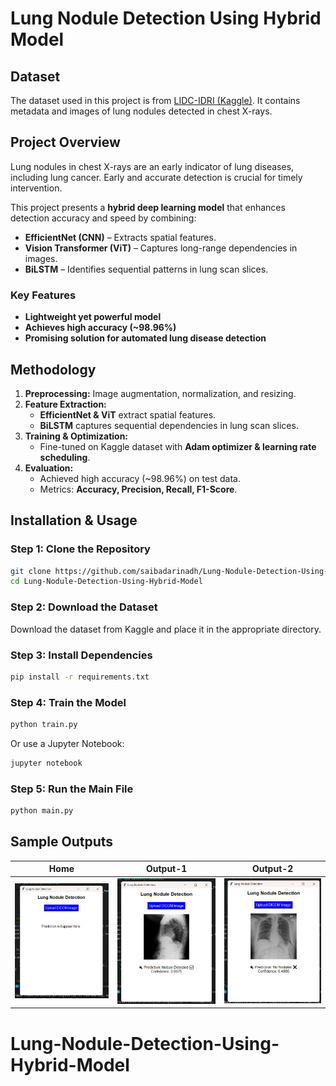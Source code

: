 # Lung Nodule Detection Using Hybrid Model

## Dataset
The dataset used in this project is from [LIDC-IDRI (Kaggle)](https://www.kaggle.com/datasets/raddar/nodules-in-chest-xrays-lidcidri/data?select=lidc_metadata.csv). It contains metadata and images of lung nodules detected in chest X-rays.

## Project Overview
Lung nodules in chest X-rays are an early indicator of lung diseases, including lung cancer. Early and accurate detection is crucial for timely intervention.

This project presents a **hybrid deep learning model** that enhances detection accuracy and speed by combining:
- **EfficientNet (CNN)** – Extracts spatial features.
- **Vision Transformer (ViT)** – Captures long-range dependencies in images.
- **BiLSTM** – Identifies sequential patterns in lung scan slices.

### Key Features
- **Lightweight yet powerful model**
- **Achieves high accuracy (~98.96%)**
- **Promising solution for automated lung disease detection**

## Methodology
1. **Preprocessing:** Image augmentation, normalization, and resizing.
2. **Feature Extraction:**
   - **EfficientNet & ViT** extract spatial features.
   - **BiLSTM** captures sequential dependencies in lung scan slices.
3. **Training & Optimization:**
   - Fine-tuned on Kaggle dataset with **Adam optimizer & learning rate scheduling**.
4. **Evaluation:**
   - Achieved high accuracy (~98.96%) on test data.
   - Metrics: **Accuracy, Precision, Recall, F1-Score**.

## Installation & Usage
### Step 1: Clone the Repository
```bash
git clone https://github.com/saibadarinadh/Lung-Nodule-Detection-Using-Hybrid-Model.git
cd Lung-Nodule-Detection-Using-Hybrid-Model
```
### Step 2: Download the Dataset
Download the dataset from Kaggle and place it in the appropriate directory.

### Step 3: Install Dependencies
```bash
pip install -r requirements.txt
```
### Step 4: Train the Model
```bash
python train.py
```
Or use a Jupyter Notebook:
```bash
jupyter notebook
```
### Step 5: Run the Main File
```bash
python main.py
```

## Sample Outputs
| Home | Output-1 | Output-2 |
|------------------|--------------|--------------|
| ![Prediction 1](1.png) | ![Ground Truth 1](2.png) | ![Prediction 2](3.png) | 


# Lung-Nodule-Detection-Using-Hybrid-Model
